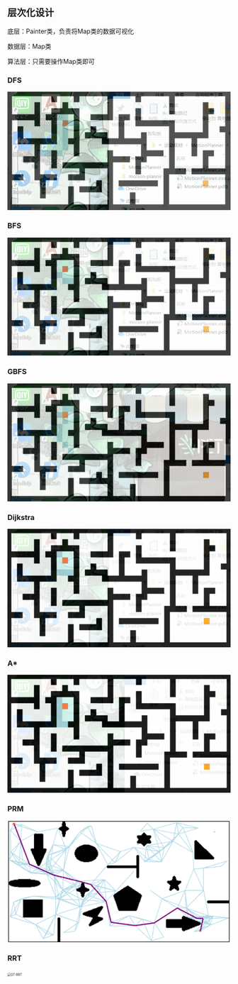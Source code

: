 ## 层次化设计

底层：Painter类，负责将Map类的数据可视化

数据层：Map类

算法层：只需要操作Map类即可

### DFS

<img src="img/DFS-02.gif" alt="DFS-02" style="zoom:80%;" />

### BFS

<img src="img/BFS-02.gif" alt="BFS-02" style="zoom:80%;" />

### GBFS

<img src="img/GBFS.gif" alt="GBFS" style="zoom:80%;" />

### Dijkstra

<img src="img/Dijkstra-02.gif" alt="Dijkstra-02" style="zoom:80%;" />

### A*

<img src="img/Astar.gif" alt="Astar" style="zoom:80%;" />

### PRM

<img src="img/06-PRM-运行结果.png" alt="06-PRM-运行结果" style="zoom: 50%;" />

### RRT

<img src="C:\1A\运动规划\motion-planner\img\07-RRT.gif" alt="07-RRT" style="zoom:50%;" />